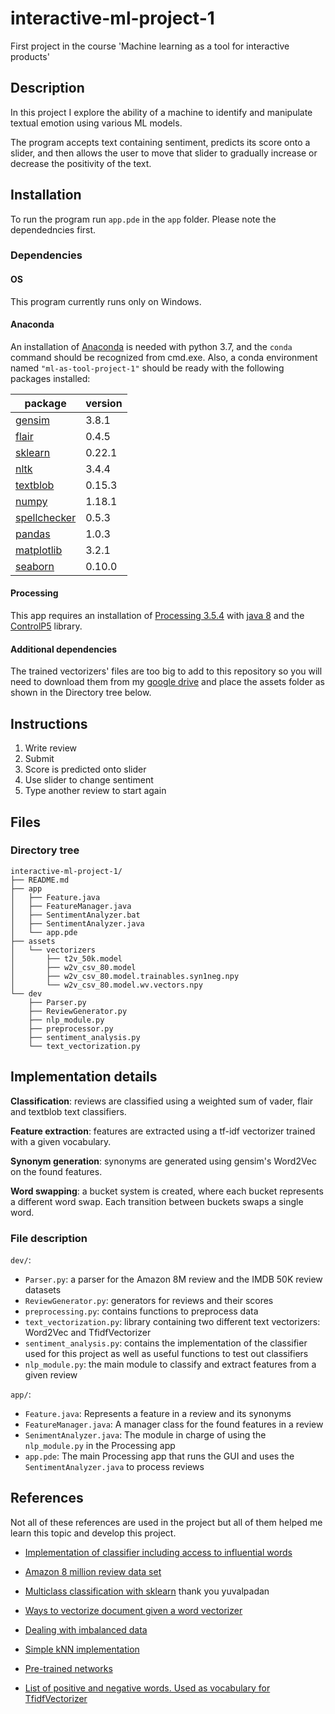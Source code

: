 # interactive-ml-project-1
First project in the course 'Machine learning as a tool for interactive products'

Description
-----------

In this project I explore the ability of a machine to identify and manipulate textual emotion using various ML models.

The program accepts text containing sentiment, predicts its score onto a slider, and then allows the user to move that slider to gradually increase or decrease the positivity of the text.


Installation
------------
To run the program run `app.pde` in the `app` folder. Please note the dependedncies first.

### Dependencies
#### OS
This program currently runs only on Windows.
#### Anaconda
An installation of [Anaconda](https://www.anaconda.com/products/individual) 
is needed with python 3.7, and the `conda` command should be recognized from cmd.exe. 
Also, a conda environment named `"ml-as-tool-project-1"` should be ready with
the following packages installed:

| package                                                   | version |
|-----------------------------------------------------------|---------|
| [gensim](https://radimrehurek.com/gensim/)                | 3.8.1   |
| [flair](https://github.com/flairNLP/flair)                | 0.4.5   |
| [sklearn](https://scikit-learn.org/stable/)               | 0.22.1  |
| [nltk](https://www.nltk.org/)                             | 3.4.4   |
| [textblob](https://textblob.readthedocs.io/en/dev/)       | 0.15.3  |
| [numpy](https://numpy.org/)                               | 1.18.1  |
| [spellchecker](https://github.com/barrust/pyspellchecker) | 0.5.3   |
| [pandas](https://pandas.pydata.org/)                      | 1.0.3   |
| [matplotlib](https://matplotlib.org/)                     | 3.2.1   |
| [seaborn](https://seaborn.pydata.org/)                    | 0.10.0  |

#### Processing
This app requires an installation of [Processing 3.5.4](https://processing.org/) with [java 8](https://www.oracle.com/java/technologies/javase-jdk8-downloads.html)
and the [ControlP5](http://www.sojamo.de/libraries/controlP5/) library.

#### Additional dependencies
The trained vectorizers' files are too big to add to this repository so you will need to download
them from my [google drive](
https://drive.google.com/drive/folders/1TCdIGDfix0OMFAbUtn0UaX1T3gYs4jDA?usp=sharing)
and place the assets folder as shown in the Directory tree below.

Instructions
------------

1. Write review
2. Submit
3. Score is predicted onto slider
4. Use slider to change sentiment
5. Type another review to start again

Files
-----
### Directory tree
```
interactive-ml-project-1/
├── README.md
├── app
│   ├── Feature.java
│   ├── FeatureManager.java
│   ├── SentimentAnalyzer.bat
│   ├── SentimentAnalyzer.java
│   └── app.pde
├── assets
│   └── vectorizers
│       ├── t2v_50k.model
│       ├── w2v_csv_80.model
│       ├── w2v_csv_80.model.trainables.syn1neg.npy
│       └── w2v_csv_80.model.wv.vectors.npy
└── dev
    ├── Parser.py
    ├── ReviewGenerator.py
    ├── nlp_module.py
    ├── preprocessor.py
    ├── sentiment_analysis.py
    └── text_vectorization.py
```

Implementation details
----------------------
**Classification**: reviews are classified using a weighted sum of vader, flair and textblob text classifiers.

**Feature extraction**: features are extracted using a tf-idf vectorizer trained with a given vocabulary.

**Synonym generation**:  synonyms are generated using gensim's Word2Vec on the found features.

**Word swapping**: a bucket system is created, where each bucket represents a different word swap. Each transition
between buckets swaps a single word.

### File description
`dev/`:
- `Parser.py`: a parser for the Amazon 8M review and the IMDB 50K review datasets
- `ReviewGenerator.py`: generators for reviews and their scores
- `preprocessing.py`: contains functions to preprocess data
- `text_vectorization.py`: library containing two different text vectorizers: Word2Vec and TfidfVectorizer
- `sentiment_analysis.py`: contains the implementation of the classifier used for this project as well as
                           useful functions to test out classifiers
- `nlp_module.py`: the main module to classify and extract features from a given review


`app/`:
- `Feature.java`: Represents a feature in a review and its synonyms
- `FeatureManager.java`: A manager class for the found features in a review
- `SenimentAnalyzer.java`: The module in charge of using the `nlp_module.py` in the Processing app
- `app.pde`: The main Processing app that runs the GUI and uses the `SentimentAnalyzer.java` to process reviews

References
----------
Not all of these references are used in the project but all of them helped me
learn this topic and develop this project.

- [Implementation of classifier including access to influential words](
https://towardsdatascience.com/basic-binary-sentiment-analysis-using-nltk-c94ba17ae386)

- [Amazon 8 million review data set](
http://snap.stanford.edu/data/web-Movies.html)

- [Multiclass classification with sklearn](
https://towardsdatascience.com/multi-class-text-classification-with-scikit-learn-12f1e60e0a9f)
 thank you yuvalpadan
- [Ways to vectorize document given a word vectorizer](
https://stackoverflow.com/questions/29760935/how-to-get-vector-for-a-sentence-from-the-word2vec-of-tokens-in-sentence)

- [Dealing with imbalanced data](
https://elitedatascience.com/imbalanced-classes)

- [Simple kNN implementation](
https://towardsdatascience.com/knn-using-scikit-learn-c6bed765be75)

- [Pre-trained networks](
https://medium.com/@b.terryjack/nlp-pre-trained-sentiment-analysis-1eb52a9d742c)

- [List of positive and negative words. Used as vocabulary for TfidfVectorizer](
https://www.cs.uic.edu/~liub/FBS/sentiment-analysis.html#lexicon)
